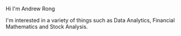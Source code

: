 Hi I'm Andrew Rong

I'm interested in a variety of things such as Data Analytics, Financial Mathematics and Stock Analysis.

